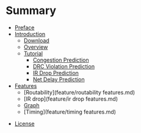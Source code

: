 # Summary

* [Preface](README.md)
* [Introduction](intro/intro.md)
  * [Download](intro/download.md)
  * [Overview](intro/overview.md)
    <!-- * [CircuitNet-N28](intro/28.md)
    * [CircuitNet-N14](intro/14.md) -->
  * [Tutorial](tutorial/experiment_tutorial.md)
    * [Congestion Prediction](tutorial/experiment_tutorial.md#Congestion)
    * [DRC Violation Prediction](tutorial/experiment_tutorial.md#DRC)
    * [IR Drop Prediction](tutorial/experiment_tutorial.md#IR)
    * [Net Delay Prediction](tutorial/experiment_tutorial.md#Net_Delay)
    <!-- * [Feature Extraction](tutorial/experiment_tutorial5.md#IR) -->
* [Features](feature/properties.md)
  * [Routability](feature/routability features.md)
  * [IR drop](feature/ir drop features.md)
  * [Graph](feature/graph.md)
  * [Timing](feature/timing features.md)
<!-- * [ISEDA2023](iseda2023_tutorial.md) -->
* [License](license.md)


